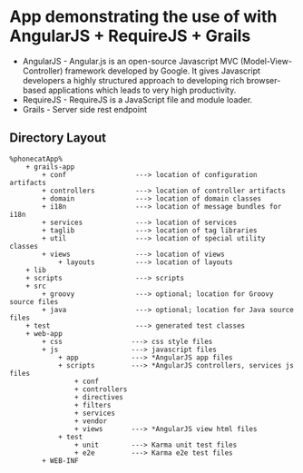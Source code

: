 # App demonstrating the use of with AngularJS + RequireJS + Grails

* AngularJS - Angular.js is an open-source Javascript MVC (Model-View-Controller) framework developed by
            Google. It gives Javascript developers a highly structured approach to developing rich browser-based
            applications which leads to very high productivity.
* RequireJS - RequireJS is a JavaScript file and module loader.
* Grails    - Server side rest endpoint

## Directory Layout

    %phonecatApp%
        + grails-app
            + conf                 ---> location of configuration artifacts
            + controllers          ---> location of controller artifacts
            + domain               ---> location of domain classes
            + i18n                 ---> location of message bundles for i18n
            + services             ---> location of services
            + taglib               ---> location of tag libraries
            + util                 ---> location of special utility classes
            + views                ---> location of views
                + layouts          ---> location of layouts
        + lib
        + scripts                  ---> scripts
        + src
            + groovy               ---> optional; location for Groovy source files
            + java                 ---> optional; location for Java source files
        + test                     ---> generated test classes
        + web-app
            + css                 ---> css style files
            + js                  ---> javascript files
                + app             ---> *AngularJS app files
                + scripts         ---> *AngularJS controllers, services js files
                    + conf
                    + controllers
                    + directives
                    + filters
                    + services
                    + vendor
                    + views       ---> *AngularJS view html files
                + test
                    + unit        ---> Karma unit test files
                    + e2e         ---> Karma e2e test files
            + WEB-INF



